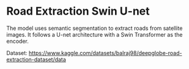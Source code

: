 # Road Extraction Swin U-net

The model uses semantic segmentation to extract roads from satellite images. It follows a U-net architecture with a Swin Transformer as the encoder. 

Dataset: https://www.kaggle.com/datasets/balraj98/deepglobe-road-extraction-dataset/data
